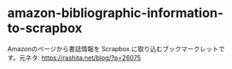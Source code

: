 # amazon-bibliographic-information-to-scrapbox
Amazonのページから書誌情報を Scrapbox に取り込むブックマークレットです。元ネタ: https://rashita.net/blog/?p=26075
